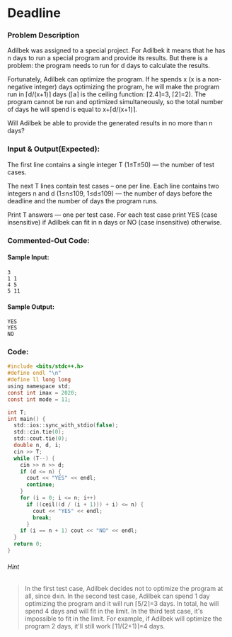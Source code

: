 # Deadline
### Problem Description
Adilbek was assigned to a special project. For Adilbek it means that he has n days to run a special program and provide its results. But there is a problem: the program needs to run for d days to calculate the results.

Fortunately, Adilbek can optimize the program. If he spends x (x is a non-negative integer) days optimizing the program, he will make the program run in ⌈d/(x+1)⌉ days (⌈a⌉ is the ceiling function: ⌈2.4⌉=3, ⌈2⌉=2). The program cannot be run and optimized simultaneously, so the total number of days he will spend is equal to x+⌈d/(x+1)⌉.

Will Adilbek be able to provide the generated results in no more than n days?

### Input & Output(Expected):
The first line contains a single integer T (1≤T≤50) — the number of test cases.

The next T lines contain test cases – one per line. Each line contains two integers n and d (1≤n≤109, 1≤d≤109) — the number of days before the deadline and the number of days the program runs.

Print T answers — one per test case. For each test case print YES (case insensitive) if Adilbek can fit in n days or NO (case insensitive) otherwise.

### Commented-Out Code:

#### Sample Input:
```
3
1 1
4 5
5 11
```
#### Sample Output:
```
YES
YES
NO
```

### Code:
```c
#include <bits/stdc++.h>
#define endl "\n"
#define ll long long
using namespace std;
const int imax = 2020;
const int mode = 11;

int T;
int main() {
  std::ios::sync_with_stdio(false);
  std::cin.tie(0);
  std::cout.tie(0);
  double n, d, i;
  cin >> T;
  while (T--) {
    cin >> n >> d;
    if (d <= n) {
      cout << "YES" << endl;
      continue;
    }
    for (i = 0; i <= n; i++)
      if ((ceil((d / (i + 1))) + i) <= n) {
        cout << "YES" << endl;
        break;
      }
    if (i == n + 1) cout << "NO" << endl;
  }
  return 0;
}
```

###### Hint
>In the first test case, Adilbek decides not to optimize the program at all, since d≤n.
>In the second test case, Adilbek can spend 1 day optimizing the program and it will run ⌈5/2⌉=3 days. In total, he will spend 4 days and will fit in the limit.
>In the third test case, it's impossible to fit in the limit. For example, if Adilbek will optimize the program 2 days, it'll still work ⌈11/(2+1)⌉=4 days.

